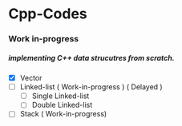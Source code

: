 # Cpp-Codes

### Work in-progress

##### implementing C++ data strucutres from scratch.

- [x] Vector
- [ ] Linked-list ( Work-in-progress ) ( Delayed )
  - [ ] Single Linked-list
  - [ ] Double Linked-list
- [ ] Stack ( Work-in-progress)
